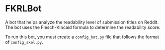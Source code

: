# FKRLBot

A bot that helps analyze the readability level of submission titles on Reddit. The bot uses the Flesch-Kincaid formula to determine the readability score. 

To run this bot, you must create a `config_bot.py` file that follows the format of `config_skel.py`.
